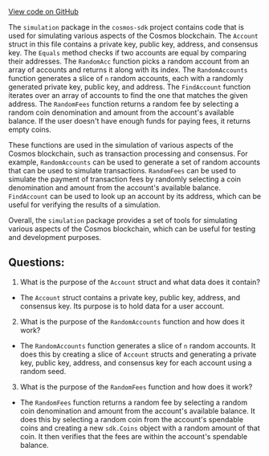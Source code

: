 [View code on GitHub](https://github.com/cosmos/cosmos-sdk/blob/main/types/simulation/account.go)

The `simulation` package in the `cosmos-sdk` project contains code that is used for simulating various aspects of the Cosmos blockchain. The `Account` struct in this file contains a private key, public key, address, and consensus key. The `Equals` method checks if two accounts are equal by comparing their addresses. The `RandomAcc` function picks a random account from an array of accounts and returns it along with its index. The `RandomAccounts` function generates a slice of `n` random accounts, each with a randomly generated private key, public key, and address. The `FindAccount` function iterates over an array of accounts to find the one that matches the given address. The `RandomFees` function returns a random fee by selecting a random coin denomination and amount from the account's available balance. If the user doesn't have enough funds for paying fees, it returns empty coins.

These functions are used in the simulation of various aspects of the Cosmos blockchain, such as transaction processing and consensus. For example, `RandomAccounts` can be used to generate a set of random accounts that can be used to simulate transactions. `RandomFees` can be used to simulate the payment of transaction fees by randomly selecting a coin denomination and amount from the account's available balance. `FindAccount` can be used to look up an account by its address, which can be useful for verifying the results of a simulation.

Overall, the `simulation` package provides a set of tools for simulating various aspects of the Cosmos blockchain, which can be useful for testing and development purposes.
## Questions: 
 1. What is the purpose of the `Account` struct and what data does it contain?
- The `Account` struct contains a private key, public key, address, and consensus key. Its purpose is to hold data for a user account.

2. What is the purpose of the `RandomAccounts` function and how does it work?
- The `RandomAccounts` function generates a slice of `n` random accounts. It does this by creating a slice of `Account` structs and generating a private key, public key, address, and consensus key for each account using a random seed.

3. What is the purpose of the `RandomFees` function and how does it work?
- The `RandomFees` function returns a random fee by selecting a random coin denomination and amount from the account's available balance. It does this by selecting a random coin from the account's spendable coins and creating a new `sdk.Coins` object with a random amount of that coin. It then verifies that the fees are within the account's spendable balance.
